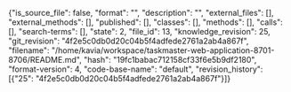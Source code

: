 {"is_source_file": false, "format": "", "description": "", "external_files": [], "external_methods": [], "published": [], "classes": [], "methods": [], "calls": [], "search-terms": [], "state": 2, "file_id": 13, "knowledge_revision": 25, "git_revision": "4f2e5c0db0d20c04b5f4adfede2761a2ab4a867f", "filename": "/home/kavia/workspace/taskmaster-web-application-8701-8706/README.md", "hash": "19fc1babac712158cf33f6e5b9df2180", "format-version": 4, "code-base-name": "default", "revision_history": [{"25": "4f2e5c0db0d20c04b5f4adfede2761a2ab4a867f"}]}